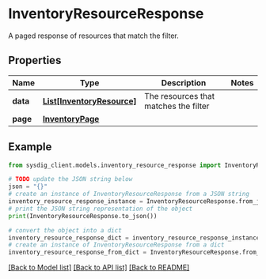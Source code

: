 # InventoryResourceResponse

A paged response of resources that match the filter.

## Properties

Name | Type | Description | Notes
------------ | ------------- | ------------- | -------------
**data** | [**List[InventoryResource]**](InventoryResource.md) | The resources that matches the filter | 
**page** | [**InventoryPage**](InventoryPage.md) |  | 

## Example

```python
from sysdig_client.models.inventory_resource_response import InventoryResourceResponse

# TODO update the JSON string below
json = "{}"
# create an instance of InventoryResourceResponse from a JSON string
inventory_resource_response_instance = InventoryResourceResponse.from_json(json)
# print the JSON string representation of the object
print(InventoryResourceResponse.to_json())

# convert the object into a dict
inventory_resource_response_dict = inventory_resource_response_instance.to_dict()
# create an instance of InventoryResourceResponse from a dict
inventory_resource_response_from_dict = InventoryResourceResponse.from_dict(inventory_resource_response_dict)
```
[[Back to Model list]](../README.md#documentation-for-models) [[Back to API list]](../README.md#documentation-for-api-endpoints) [[Back to README]](../README.md)


